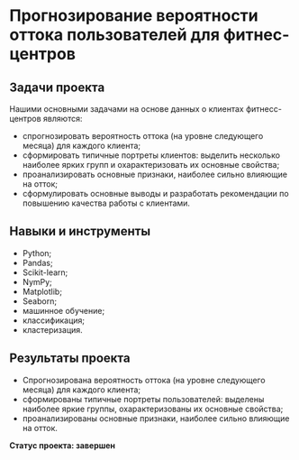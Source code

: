 # Прогнозирование вероятности оттока пользователей для фитнес-центров

## Задачи проекта
Нашими основными задачами на основе данных о клиентах фитнесс-центров являются:

- спрогнозировать вероятность оттока (на уровне следующего месяца) для каждого клиента;
- сформировать типичные портреты клиентов: выделить несколько наиболее ярких групп и охарактеризовать их основные свойства;
- проанализировать основные признаки, наиболее сильно влияющие на отток;
- сформулировать основные выводы и разработать рекомендации по повышению качества работы с клиентами.

## Навыки и инструменты
- Python;
- Pandas;
- Scikit-learn;
- NymPy;
- Matplotlib;
- Seaborn;
- машинное обучение;
- классификация;
- кластеризация.

## Результаты проекта
- Спрогнозирована вероятность оттока (на уровне следующего месяца) для каждого клиента;
- сформированы типичные портреты пользователей: выделены наиболее яркие группы, охарактеризованы их основные свойства;
- проанализированы основные признаки, наиболее сильно влияющие на отток.

**Статус проекта: завершен**



